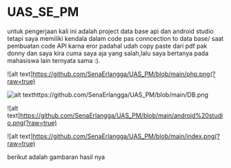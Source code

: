 # UAS_SE_PM

untuk pengerjaan kali ini adalah project data base api dan android studio tetapi saya memiliki kendala dalam code pas conncection to data base/ saat pembuatan code API karna eror padahal udah copy paste dari pdf pak donny dan saya kira cuma saya aja yang salah,lalu saya bertanya pada mahasiswa lain ternyata sama :).

![alt text]https://github.com/SenaErlangga/UAS_PM/blob/main/php.png(?raw=true)

![alt texthttps://github.com/SenaErlangga/UAS_PM/blob/main/DB.png](?raw=true)

![alt text]https://github.com/SenaErlangga/UAS_PM/blob/main/android%20studio.png(?raw=true)

![alt text]https://github.com/SenaErlangga/UAS_PM/blob/main/index.png(?raw=true)



berikut adalah gambaran hasil nya
